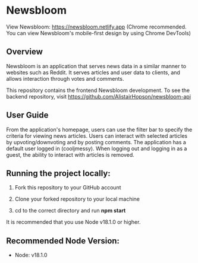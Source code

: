 # Newsbloom

View Newsbloom: https://newsbloom.netlify.app
(Chrome recommended. You can view Newsbloom's mobile-first design by using Chrome DevTools)

## Overview

Newsbloom is an application that serves news data in a similar manner to websites such as Reddit. It serves articles and user data to clients, and allows interaction through votes and comments.

This repository contains the frontend Newsbloom development. To see the backend repository, visit https://github.com/AlistairHopson/newsbloom-api

## User Guide

From the application's homepage, users can use the filter bar to specify the criteria for viewing news articles. Users can interact with selected articles by upvoting/downvoting and by posting comments. The application has a default user logged in (cooljmessy). When logging out and logging in as a guest, the ability to interact with articles is removed.

## Running the project locally:

1. Fork this repository to your GitHub account

2. Clone your forked repository to your local machine

3. cd to the correct directory and run **npm start**

It is recommended that you use Node v18.1.0 or higher.

## Recommended Node Version:

- Node: v18.1.0
